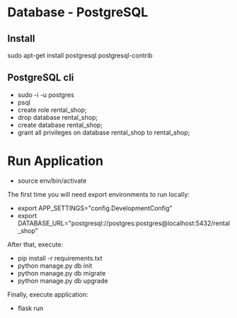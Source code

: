 # Database - PostgreSQL

## Install
sudo apt-get install postgresql postgresql-contrib

## PostgreSQL cli
- sudo -i -u postgres
- psql
- create role rental_shop;
- drop database rental_shop;
- create database rental_shop;
- grant all privileges on database rental_shop to rental_shop;

# Run Application
- source env/bin/activate

The first time you will need export environments to run locally:
- export APP_SETTINGS="config.DevelopmentConfig"
- export DATABASE_URL="postgresql://postgres:postgres@localhost:5432/rental_shop"

After that, execute:
- pip install -r requirements.txt
- python manage.py db init
- python manage.py db migrate
- python manage.py db upgrade

Finally, execute application:
- flask run